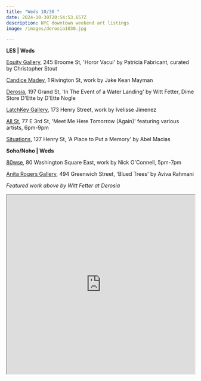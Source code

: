 ```yaml
---
title: "Weds 10/30 "
date: 2024-10-30T20:54:53.657Z
description: NYC downtown weekend art listings
image: /images/derosia1030.jpg

---
```

**LES | Weds**

[E﻿quity Gallery](https://www.nyartistsequity.org/), 245 Broome St, 'Horor Vacui' by Patricia Fabricant, curated by Christopher Stout

[Candice Madey](https://www.candicemadey.com/gallery/all/jake-kean-mayman-2024), 1 Rivington St, work by Jake Kean Mayman

[Derosia](https://www.derosia.nyc/), 197 Grand St, 'In The Event of a Water Landing' by Witt Fetter, Dime Store D'Ette by D'Ette Nogle

[LatchKey Gallery](https://www.latchkey-gallery.com/), 173 Henry Street, work by Ivelisse Jimenez

[All St](https://allstnyc.com/), 77 E 3rd St, 'Meet Me Here Tomorrow (Again)' featuring various artists, 6pm-9pm

[Situations](https://www.situations.us/abel-macias-a-place), 127 Henry St, 'A Place to Put a Memory' by Abel Macias

**S﻿oho/Noho | Weds**

[80wse](https://80wse.org/), 80 Washington Square East, work by Nick O'Connell, 5pm-7pm

[Anita Rogers Gallery](https://www.anitarogersgallery.com/exhibitions/aviva-rahmanis-blued-trees-in-nyc-the-sea-has-the-last-word), 494 Greenwich Street, 'Blued Trees' by Aviva Rahmani

*F﻿eatured work above by Witt Fetter at Derosia*

<iframe src="https://www.google.com/maps/d/u/1/embed?mid=1-mwJNS1k6EJFaPI6hJS6nCXEWeSGBO8&ehbc=2E312F" width="100%" height="480"></iframe>